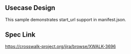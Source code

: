 ## Usecase Design

This sample demonstrates start_url support in manifest.json.

## Spec Link

https://crosswalk-project.org/jira/browse/XWALK-3696
